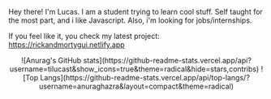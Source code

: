 Hey there! I'm Lucas. I am a student trying to learn cool stuff. Self taught for the most part, and i like Javascript. Also, i'm looking for jobs/internships.

If you feel like it, you check my latest project: https://rickandmortygui.netlify.app

<p align="center">
![Anurag's GitHub stats](https://github-readme-stats.vercel.app/api?username=tilucast&show_icons=true&theme=radical&hide=stars,contribs) ![Top Langs](https://github-readme-stats.vercel.app/api/top-langs/?username=anuraghazra&layout=compact&theme=radical)
</p>